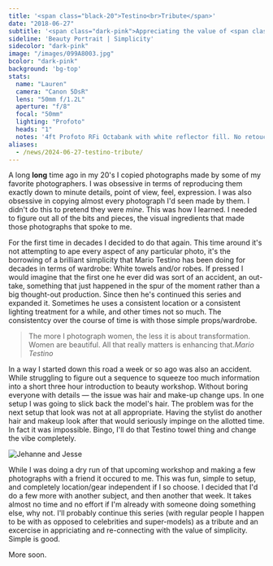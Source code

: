 ```yaml
---
title: '<span class="black-20">Testino<br>Tribute</span>'
date: "2018-06-27"
subtitle: '<span class="dark-pink">Appreciating the value of <span class="fw7">simplicity.</span></span>'
sideline: 'Beauty Portrait | Simplicity'
sidecolor: "dark-pink"
image: "/images/099A8003.jpg"
bcolor: "dark-pink"
background: 'bg-top'
stats:
  name: "Lauren"
  camera: "Canon 5DsR"
  lens: "50mm f/1.2L"
  aperture: "f/8"
  focal: "50mm"
  lighting: "Profoto"
  heads: "1"
  notes: '4ft Profoto RFi Octabank with white reflector fill. No retouch, black and white conversion is as close as I can get to Ilford XP2 Super with digital, a favorite of mine with portraits.'
aliases:
  - /news/2024-06-27-testino-tribute/
---
```


A long **long** time ago in my 20's I copied photographs made by some of my favorite photographers. I was obsessive in terms of reproducing them exactly down to minute details, point of view, feel, expression. I was also obsessive in copying almost every photograph I'd seen made by them. I didn't do this to pretend they were *mine*. This was how I learned. I needed to figure out all of the bits and pieces, the visual ingredients that made those photographs that spoke to me.

For the first time in decades I decided to do that again. This time around it's not attempting to ape every aspect of any particular photo, it's the borrowing of a brilliant simplicity that Mario Testino has been doing for decades in terms of wardrobe: White towels and/or robes. If pressed I would imagine that the first one he ever did was sort of an accident, an out-take, something that just happened in the spur of the moment rather than a big thought-out production. Since then he's continued this series and expanded it. Sometimes he uses a consistent location or a consistent lighting treatment for a while, and other times not so much. The consistentcy over the course of time is with those simple props/wardrobe.

>The more I photograph women, the less it is about transformation. Women are beautiful. All that really matters is enhancing that.<cite>Mario Testino</cite>

In a way I started down this road a week or so ago was also an accident. While struggling to figure out a sequence to squeeze too much information into a short three hour introduction to beauty workshop. Without boring everyone with details &mdash; the issue was hair and make-up change ups. In one setup I was going to slick back the model's hair. The problem was for the next setup that look was not at all appropriate. Having the stylist do another hair and makeup look after that would seriously impinge on the allotted time. In fact it was impossible. Bingo, I'll do that Testino towel thing and change the vibe completely.

![Jehanne and Jesse](/images/099A8058.jpg)

While I was doing a dry run of that upcoming workshop and making a few photographs with a friend it occured to me. This was fun, simple to setup, and completely location/gear independent if I so choose. I decided that I'd do a few more with another subject, and then another that week. It takes almost no time and no effort if I'm already with someone doing something else, why not. I'll probably continue this series (with regular people I happen to be with as opposed to celebrities and super-models) as a tribute and an excercise in appriciating and re-connecting with the value of simplicity. Simple is good.

More soon.